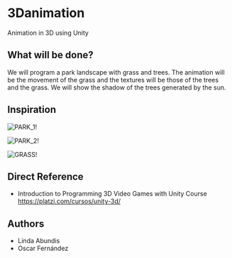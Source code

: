 # 3Danimation
Animation in 3D using Unity

## What will be done?
We will program a park landscape with grass and trees. The animation will be the movement of the grass and the textures will be those of the trees and the grass. We will show the shadow of the trees generated by the sun.

## Inspiration
![PARK_1!](https://encrypted-tbn0.gstatic.com/images?q=tbn:ANd9GcQTePTbxfHh6ETI44UJcxKjJhd8wz_Ja01qgQ&usqp=CAU)

![PARK_2!](https://encrypted-tbn0.gstatic.com/images?q=tbn:ANd9GcTy0xVExl2tfv81_6R2gnlZQnHeDeVUdGB9oA&usqp=CAU)

![GRASS!](https://dynamic-media-cdn.tripadvisor.com/media/photo-o/0c/66/6b/0a/photo2jpg.jpg?w=300&h=-1&s=1)


## Direct Reference
* Introduction to Programming 3D Video Games with Unity Course
https://platzi.com/cursos/unity-3d/

## Authors
* Linda Abundis
* Oscar Fernández
